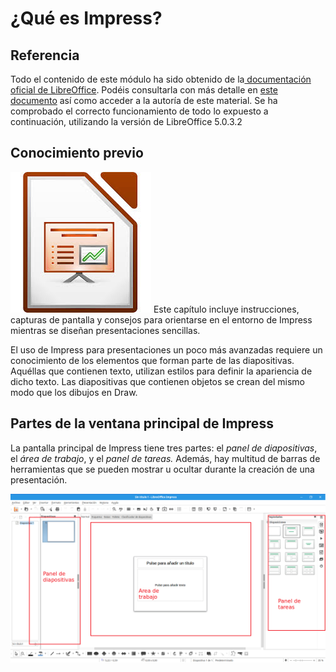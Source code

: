 
# ¿Qué es Impress?

## Referencia

Todo el contenido de este módulo ha sido obtenido de la[ documentación oficial de LibreOffice](https://wiki.documentfoundation.org/Documentation/es). Podéis consultarla con más detalle en [este documento](https://wiki.documentfoundation.org/images/b/b9/0100GS3-PrimerosPasosConLibO.pdf) así como acceder a la autoría de este material. Se ha comprobado el correcto funcionamiento de todo lo expuesto a continuación, utilizando la versión de LibreOffice 5.0.3.2 

## Conocimiento previo

![](https://raw.githubusercontent.com/catedu/libreOffice-la-suite-ofimatica-libre/master/img/impress.jpg)
Este capítulo incluye instrucciones, capturas de pantalla y consejos para orientarse en el entorno de Impress mientras se diseñan presentaciones sencillas.

El uso de Impress para presentaciones un poco más avanzadas requiere un conocimiento de los elementos que forman parte de las diapositivas. Aquéllas que contienen texto, utilizan estilos para definir la apariencia de dicho texto. Las diapositivas que contienen objetos se crean del mismo modo que los dibujos en Draw.



## Partes de la ventana principal de Impress

La pantalla principal de Impress tiene tres partes: el *panel de diapositivas*, el *área de trabajo*, y el *panel de tareas.* Además, hay multitud de barras de herramientas que se pueden mostrar u ocultar durante la creación de una presentación.

![](https://raw.githubusercontent.com/catedu/libreOffice-la-suite-ofimatica-libre/master/img/Sin_titulo_1_-_LibreOffice_Impress_342.png)



